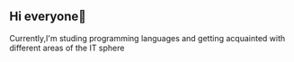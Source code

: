 ## Hi everyone👋

Currently,I'm studing programming languages and getting acquainted with different areas of the IT sphere
